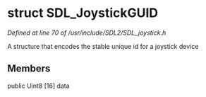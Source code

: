# struct SDL_JoystickGUID

*Defined at line 70 of /usr/include/SDL2/SDL_joystick.h*

 A structure that encodes the stable unique id for a joystick device 



## Members

public Uint8 [16] data



